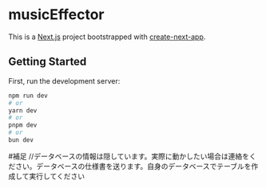 # musicEffector

This is a [Next.js](https://nextjs.org/) project bootstrapped with [create-next-app](https://github.com/vercel/next.js/tree/canary/packages/create-next-app).

## Getting Started

First, run the development server:

```bash
npm run dev
# or
yarn dev
# or
pnpm dev
# or
bun dev
```
#補足
//データベースの情報は隠しています。実際に動かしたい場合は連絡をください。データベースの仕様書を送ります。自身のデータベースでテーブルを作成して実行してください
